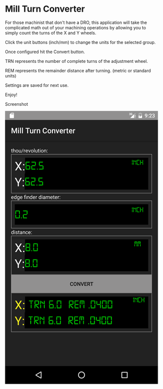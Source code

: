 # Mill Turn Converter
For those machinist that don't have a DRO, this application will take the complicated math out of your machining operations by allowing you to simply count the turns of the X and Y wheels.

Click the unit buttons (inch/mm) to change the units for the selected group.

Once configured hit the Convert button.

TRN represents the number of complete turns of the adjustment wheel.

REM represents the remainder distance after turning. (metric or standard units)

Settings are saved for next use.

Enjoy!

Screenshot

![alt text](main_screen.png)
